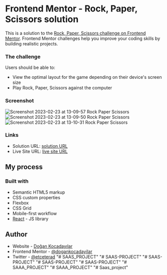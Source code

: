 # Frontend Mentor - Rock, Paper, Scissors solution

This is a solution to the [Rock, Paper, Scissors challenge on Frontend Mentor](https://www.frontendmentor.io/challenges/rock-paper-scissors-game-pTgwgvgH). Frontend Mentor challenges help you improve your coding skills by building realistic projects.

### The challenge

Users should be able to:

- View the optimal layout for the game depending on their device's screen size
- Play Rock, Paper, Scissors against the computer

### Screenshot

![Screenshot 2023-02-23 at 13-09-57 Rock Paper Scissors](https://user-images.githubusercontent.com/75983262/220877906-5fe7897a-9f1e-4f52-9a4c-81da6b02dfcf.png)
![Screenshot 2023-02-23 at 13-09-50 Rock Paper Scissors](https://user-images.githubusercontent.com/75983262/220877914-90fb3bb1-3d02-456a-9363-17d9e85b8532.png)
![Screenshot 2023-02-23 at 13-10-31 Rock Paper Scissors](https://user-images.githubusercontent.com/75983262/220877921-250f96e6-7896-49d9-8d2f-9a9507d0bdb7.png)

### Links

- Solution URL: [solution URL](https://github.com/dogankocadayilar/rock-paper-scissors)
- Live Site URL: [live site URL](https://dogankocadayilar.github.io/rock-paper-scissors/)

## My process

### Built with

- Semantic HTML5 markup
- CSS custom properties
- Flexbox
- CSS Grid
- Mobile-first workflow
- [React](https://reactjs.org/) - JS library

## Author

- Website - [Doğan Kocadayılar](https://github.com/dogankocadayilar)
- Frontend Mentor - [@dogankocadayilar](https://www.frontendmentor.io/profile/dogankocadayilar)
- Twitter - [@etceterad](https://www.twitter.com/etceterad)
"# SAAS_PROJECT" 
"# SAAS-PROJECT" 
"# SAAS-PROJECT" 
"# SAAS-PROJECT" 
"# SAAS-PROJECT" 
"# SAAA_PROJECT" 
"# SAAA_PROJECT" 
"# Saas_project" 
